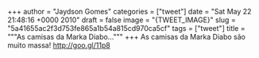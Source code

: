 
+++
author = "Jaydson Gomes"
categories = ["tweet"]
date = "Sat May 22 21:48:16 +0000 2010"
draft = false
image = "{TWEET_IMAGE}"
slug = "5a41655ac2f3d753fe865a1b54a815cd970ca5cf"
tags = ["tweet"]
title = """As camisas da Marka Diabo..."""
+++
As camisas da Marka Diabo são muito massa! http://goo.gl/11p8
